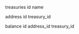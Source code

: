 

treasuries
    id
    name


address
    id
    treasury_id

balance
    id
    address_id
    treasury_id       



